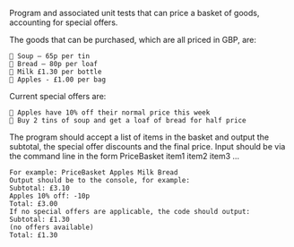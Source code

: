 
Program and associated unit tests that can price a basket of goods, accounting for
special offers.

The goods that can be purchased, which are all priced in GBP, are:

	 Soup – 65p per tin
	 Bread – 80p per loaf
	 Milk £1.30 per bottle
	 Apples - £1.00 per bag

Current special offers are:

	 Apples have 10% off their normal price this week
	 Buy 2 tins of soup and get a loaf of bread for half price

The program should accept a list of items in the basket and output the subtotal, the special offer discounts
and the final price.
Input should be via the command line in the form PriceBasket item1 item2 item3 …

	For example: PriceBasket Apples Milk Bread
	Output should be to the console, for example:
	Subtotal: £3.10
	Apples 10% off: -10p
	Total: £3.00
	If no special offers are applicable, the code should output:
	Subtotal: £1.30
	(no offers available)
	Total: £1.30
